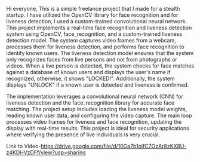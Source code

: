Hi everyone, This is a simple freelance project that I made for a stealth startup. I have utilized the OpenCV library for face recognition and for liveness detection, I used a custom-trained convolutional neural network. This project implements a real-time face recognition and liveness detection system using OpenCV, face_recognition, and a custom-trained liveness detection model. The system captures video frames from a webcam, processes them for liveness detection, and performs face recognition to identify known users. The liveness detection model ensures that the system only recognizes faces from live persons and not from photographs or videos. When a live person is detected, the system checks for face matches against a database of known users and displays the user's name if recognized, otherwise, it shows "LOCKED!". Additionally, the system displays "UNLOCK" if a known user is detected and liveness is confirmed.

The implementation leverages a convolutional neural network (CNN) for liveness detection and the face_recognition library for accurate face matching. The project setup includes loading the liveness model weights, reading known user data, and configuring the video capture. The main loop processes video frames for liveness and face recognition, updating the display with real-time results. This project is ideal for security applications where verifying the presence of live individuals is very crucial.


Link to Video-https://drive.google.com/file/d/10Ga7b1olfC7OzAr8zKX8U-z4KDHVzDFf/view?usp=sharing

